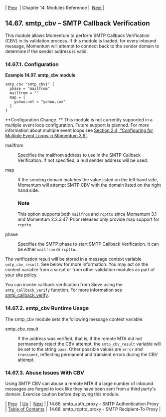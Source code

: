 | [Prev](modules.smtp_auth_proxy)  | Chapter 14. Modules Reference |  [Next](modules.smtp_rcptto_proxy) |

## 14.67. smtp_cbv – SMTP Callback Verification

<a class="indexterm" name="idp21365536"></a>

This module allows Momentum to perform SMTP Callback Verification (CBV) in its validation process. If this module is loaded, for every inbound message, Momentum will attempt to connect back to the sender domain to determine if the sender address is valid.

### 14.67.1. Configuration

<a name="example.smtp_cbv.3"></a>

**Example 14.97. smtp_cbv module**

```
smtp_cbv "smtp_cbv1" {
  phase = "mailfrom"
  mailfrom = ""
  map = [
    yahoo.net = "yahoo.com"
  ]
}
```

**Configuration Change. ** This module is not currently supported in a multiple event loop configuration. Future support is planned. For more information about multiple event loops see [Section 2.4, “Configuring for Multiple Event Loops in Momentum 3.6”](conf.multi-core "2.4. Configuring for Multiple Event Loops in Momentum 3.6").

<dl className="variablelist">

<dt>mailfrom</dt>

<dd>

Specifies the mailfrom address to use in the SMTP Callback Verification. If not specified, a null sender address will be used.

</dd>

<dt>map</dt>

<dd>

If the sending domain matches the value listed on the left hand side, Momentum will attempt SMTP CBV with the domain listed on the right hand side.

### Note

This option supports both `mailfrom` and `rcptto` since Momentum 3.1 and Momentum 2.2.3.47\. Prior releases only provide map support for `rcptto`.

</dd>

<dt>phase</dt>

<dd>

Specifies the SMTP phase to start SMTP Callback Verification. It can be either `mailfrom` or `rcptto`.

</dd>

</dl>

The verification result will be stored in a message context variable `smtp_cbv_result`. See below for more information. You may act on the context variable from a script or from other validation modules as part of your site policy.

You can invoke callback verification from Sieve using the `smtp_callback_verify` function. For more information see [smtp_callback_verify](sieve.ref.smtp_callback_verify "smtp_callback_verify").

### 14.67.2. smtp_cbv Runtime Usage

The smtp_cbv module sets the following message context variable:

<dl className="variablelist">

<dt>smtp_cbv_result</dt>

<dd>

If the address was verified, that is, if the remote MTA did not permanently reject the CBV attempt, the `smtp_cbv_result` variable will be set to the string `pass`. Other possible values are `error` and `transient`, reflecting permanent and transient errors during the CBV attempt.

</dd>

</dl>

### 14.67.3. Abuse Issues With CBV

Using SMTP CBV can abuse a remote MTA if a large number of inbound messages are forged to look like they have been sent from a third party's domain. Exercise caution before deploying this module.

| [Prev](modules.smtp_auth_proxy)  | [Up](modules) |  [Next](modules.smtp_rcptto_proxy) |
| 14.66. smtp_auth_proxy - SMTP Authentication Proxy  | [Table of Contents](index) |  14.68. smtp_rcptto_proxy - SMTP Recipient-To Proxy |
